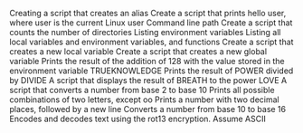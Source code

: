 Creating a script that creates an alias
Create a script that prints hello user, where user is the current Linux user
Command line path
Create a script that counts the number of directories
Listing environment variables
Listing all local variables and environment variables, and functions
Create a script that creates a new local variable
Create a script that creates a new global variable
Prints the result of the addition of 128 with the value stored in the environment variable TRUEKNOWLEDGE
Prints the result of POWER divided by DIVIDE
A script that displays the result of BREATH to the power LOVE
A script that converts a number from base 2 to base 10
Prints all possible combinations of two letters, except oo
Prints a number with two decimal places, followed by a new line
Converts a number from base 10 to base 16
Encodes and decodes text using the rot13 encryption. Assume ASCII
